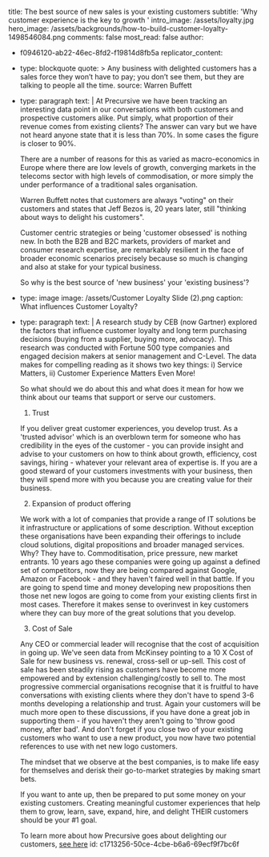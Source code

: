 title: The best source of new sales is your existing customers
subtitle: 'Why customer experience is the key to growth '
intro_image: /assets/loyalty.jpg
hero_image: /assets/backgrounds/how-to-build-customer-loyalty-1498546084.png
comments: false
most_read: false
author:
  - f0946120-ab22-46ec-8fd2-f19814d8fb5a
replicator_content:
  - 
    type: blockquote
    quote: >
      Any business with delighted customers has a sales force they won’t have to pay; you don’t see
      them, but they are talking to people all the time.
    source: Warren Buffett
  - 
    type: paragraph
    text: |
      At Precursive we have been tracking an interesting data point in our conversations with both customers and prospective customers alike. Put simply, what proportion of their revenue comes from existing clients? The answer can vary but we have not heard anyone state that it is less than 70%. In some cases the figure is closer to 90%.
      
      There are a number of reasons for this as varied as macro-economics in Europe where there are low levels of growth, converging markets in the telecoms sector with high levels of commodisation, or more simply the under performance of a traditional sales organisation.
      
      Warren Buffett notes that customers are always "voting" on their customers and states that Jeff Bezos is, 20 years later, still "thinking about ways to delight his customers".
      
      Customer centric strategies or being 'customer obsessed' is nothing new. In both the B2B and B2C markets, providers of market and consumer research expertise, are remarkably resilient in the face of broader economic scenarios precisely because so much is changing and also at stake for your typical business.
      
      So why is the best source of 'new business' your 'existing business'?
  - 
    type: image
    image: /assets/Customer Loyalty Slide (2).png
    caption: What influences Customer Loyalty?
  - 
    type: paragraph
    text: |
      A research study by CEB (now Gartner) explored the factors that influence customer loyalty and long term purchasing decisions (buying from a supplier, buying more, advocacy). This research was conducted with Fortune 500 type companies and engaged decision makers at senior management and C-Level. The data makes for compelling reading as it shows two key things: i) Service Matters, ii) Customer Experience Matters Even More!
      
      So what should we do about this and what does it mean for how we think about our teams that support or serve our customers.
      
      1) Trust
      
      If you deliver great customer experiences, you develop trust. As a 'trusted advisor' which is an overblown term for someone who has credibility in the eyes of the customer - you can provide insight and advise to your customers on how to think about growth, efficiency, cost savings, hiring - whatever your relevant area of expertise is. If you are a good steward of your customers investments with your business, then they will spend more with you because you are creating value for their business.
      
      2) Expansion of product offering
      
      We work with a lot of companies that provide a range of IT solutions be it infrastructure or applications of some description. Without exception these organisations have been expanding their offerings to include cloud solutions, digital propositions and broader managed services. Why? They have to. Commoditisation, price pressure, new market entrants. 10 years ago these companies were going up against a defined set of competitors, now they are being compared against Google, Amazon or Facebook - and they haven't faired well in that battle. If you are going to spend time and money developing new propositions then those net new logos are going to come from your existing clients first in most cases. Therefore it makes sense to overinvest in key customers where they can buy more of the great solutions that you develop.
      
      3) Cost of Sale
      
      Any CEO or commercial leader will recognise that the cost of acquisition in going up. We've seen data from McKinsey pointing to a 10 X Cost of Sale for new business vs. renewal, cross-sell or up-sell. This cost of sale has been steadily rising as customers have become more empowered and by extension challenging/costly to sell to. The most progressive commercial organisations recognise that it is fruitful to have conversations with existing clients where they don't have to spend 3-6 months developing a relationship and trust. Again your customers will be much more open to these discussions, if you have done a great job in supporting them - if you haven't they aren't going to 'throw good money, after bad'. And don't forget if you close two of your existing customers who want to use a new product, you now have two potential references to use with net new logo customers.
      
      The mindset that we observe at the best companies, is to make life easy for themselves and derisk their go-to-market strategies by making smart bets.
      
      If you want to ante up, then be prepared to put some money on your existing customers. Creating meaningful customer experiences that help them to grow, learn, save, expand, hire, and delight THEIR customers should be your #1 goal.
      
      To learn more about how Precursive goes about delighting our customers, [see here](www.precursive.com/customers)
id: c1713256-50ce-4cbe-b6a6-69ecf9f7bc6f
